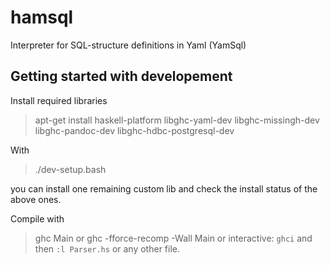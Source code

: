 hamsql
======

Interpreter for SQL-structure definitions in Yaml (YamSql)

## Getting started with developement

Install required libraries

> apt-get install haskell-platform libghc-yaml-dev libghc-missingh-dev libghc-pandoc-dev libghc-hdbc-postgresql-dev

With

> ./dev-setup.bash

you can install one remaining custom lib and check the install status of the above ones.

Compile with
> ghc Main
or
> ghc -fforce-recomp -Wall Main
or interactive: `ghci` and then `:l Parser.hs` or any other file.

